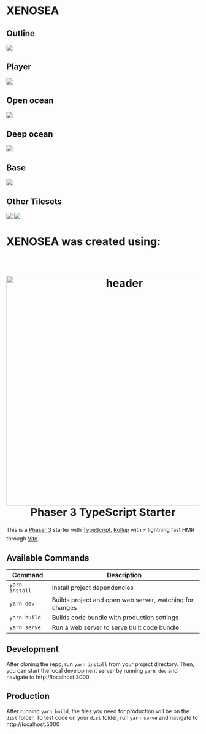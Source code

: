 

<h1>XENOSEA</h1>
<h2>Outline</h2>
<img src = 'doc/assets/title.png'>
<h2>Player</h2>
<img src = 'doc/assets/player.png'>
<h2>Open ocean</h2>
<img src = 'doc/assets/ocean.png'>
<h2>Deep ocean</h2>
<img src = 'doc/assets/deep.png'>
<h2>Base</h2>
<img src = 'doc/assets/base.png'>
<h2>Other Tilesets</h2>
<img src = 'doc/assets/rock.png'>
<img src = 'doc/assets/metroidvania.png'>

<h1>XENOSEA was created using:</h1>
<h1 align="center">
  <br>
  <a href="https://github.com/geocine/phaser3-rollup-typescript#readme"><img src="https://i.imgur.com/6lcIxDs.png" alt="header" width="600"/></a>
  <br>
  Phaser 3 TypeScript Starter
  <br>
</h1>

This is a [Phaser 3](https://github.com/photonstorm/phaser) starter with [TypeScript](https://www.typescriptlang.org/), [Rollup](https://rollupjs.org) with ⚡️ lightning fast HMR through [Vite](https://vitejs.dev/).

## Available Commands

| Command | Description |
|---------|-------------|
| `yarn install` | Install project dependencies |
| `yarn dev` | Builds project and open web server, watching for changes |
| `yarn build` | Builds code bundle with production settings  |
| `yarn serve` | Run a web server to serve built code bundle |

## Development

After cloning the repo, run `yarn install` from your project directory. Then, you can start the local development
server by running `yarn dev` and navigate to http://localhost:3000.

## Production

After running `yarn build`, the files you need for production will be on the `dist` folder. To test code on your `dist` folder, run `yarn serve` and navigate to http://localhost:5000